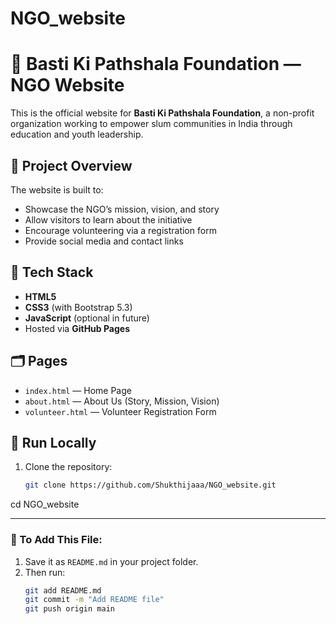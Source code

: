 ﻿# NGO_website
# 🌱 Basti Ki Pathshala Foundation — NGO Website

This is the official website for **Basti Ki Pathshala Foundation**, a non-profit organization working to empower slum communities in India through education and youth leadership.

## 📌 Project Overview

The website is built to:

- Showcase the NGO’s mission, vision, and story
- Allow visitors to learn about the initiative
- Encourage volunteering via a registration form
- Provide social media and contact links

## 🔧 Tech Stack

- **HTML5**
- **CSS3** (with Bootstrap 5.3)
- **JavaScript** (optional in future)
- Hosted via **GitHub Pages**

## 🗂️ Pages

- `index.html` — Home Page
- `about.html` — About Us (Story, Mission, Vision)
- `volunteer.html` — Volunteer Registration Form

## 🚀 Run Locally

1. Clone the repository:
   ```bash
   git clone https://github.com/Shukthijaaa/NGO_website.git
cd NGO_website

---

### 📌 To Add This File:

1. Save it as `README.md` in your project folder.
2. Then run:
   ```bash
   git add README.md
   git commit -m "Add README file"
   git push origin main

